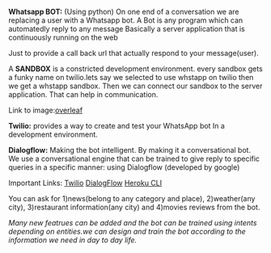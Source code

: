 **Whatsapp BOT:**
(Using python)
On one end of a conversation we are replacing a user with a Whatsapp bot.
A Bot is any program which can automatedly reply to any message
Basically a server application that is continuously running on the web

Just to provide a call back url that actually respond to your message(user).

A **SANDBOX** is a constricted development environment. every sandbox gets a funky name on twilio.lets say we selected to use whstapp on twilio then we get a whstapp sandbox. 
Then we can connect our sandbox to the server application. That can help in communication.


Link to image:[overleaf](https://www.overleaf.com/project/5d0b697285cf787114e528ba)



**Twilio:** provides a way to create and test your WhatsApp bot
In a development environment.


**Dialogflow:** Making the bot intelligent. By making it a conversational bot.
We use a conversational engine that can be trained to give reply to specific queries in a specific manner: using Dialogflow (developed by google) 

Important Links:
[Twilio](https://www.twilio.com/)
[DialogFlow](https://dialogflow.com/)
[Heroku CLI](https://devcenter.heroku.com/articles/heroku-cli)


You can ask for 
1)news(belong to any category and place), 
2)weather(any city), 
3)restaurant information(any city) and
4)movies reviews from the bot.

*Many new featrues can be added and the bot can be trained using intents depending on entities.we can design and train the bot according to the information we need in day to day life.* 
